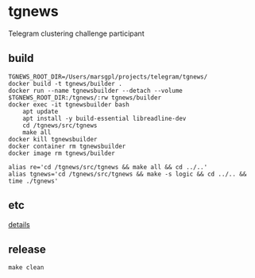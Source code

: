 # tgnews

Telegram clustering challenge participant

## build

    TGNEWS_ROOT_DIR=/Users/marsgpl/projects/telegram/tgnews/
    docker build -t tgnews/builder .
    docker run --name tgnewsbuilder --detach --volume $TGNEWS_ROOT_DIR:/tgnews/:rw tgnews/builder
    docker exec -it tgnewsbuilder bash
        apt update
        apt install -y build-essential libreadline-dev
        cd /tgnews/src/tgnews
        make all
    docker kill tgnewsbuilder
    docker container rm tgnewsbuilder
    docker image rm tgnews/builder

    alias re='cd /tgnews/src/tgnews && make all && cd ../..'
    alias tgnews='cd /tgnews/src/tgnews && make -s logic && cd ../.. && time ./tgnews'

## etc

[details](https://contest.com/docs/data_clustering)

## release

    make clean
